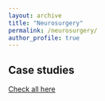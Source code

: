 ```yaml
---
layout: archive
title: "Neurosurgery"
permalink: /neurosurgery/
author_profile: true
---
```


## Case studies

[Check all here](https://lsainzvillalba.github.io/year-archive/)
